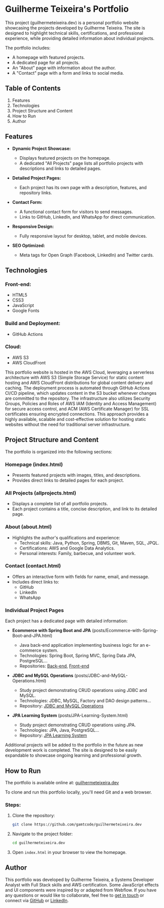 # Guilherme Teixeira's Portfolio

This project (guilhermeteixeira.dev) is a personal portfolio website showcasing the projects developed by Guilherme Teixeira. The site is designed to highlight technical skills, certifications, and professional experience, while providing detailed information about individual projects.

The portfolio includes:
- A homepage with featured projects.
- A dedicated page for all projects.
- An "About" page with information about the author.
- A "Contact" page with a form and links to social media.

## Table of Contents
1. Features
2. Technologies
3. Project Structure and Content
4. How to Run
5. Author

## Features

- **Dynamic Project Showcase:**
  - Displays featured projects on the homepage.
  - A dedicated "All Projects" page lists all portfolio projects with descriptions and links to detailed pages.

- **Detailed Project Pages:**
  - Each project has its own page with a description, features, and repository links.

- **Contact Form:**
  - A functional contact form for visitors to send messages.
  - Links to GitHub, LinkedIn, and WhatsApp for direct communication.

- **Responsive Design:**
  - Fully responsive layout for desktop, tablet, and mobile devices.

- **SEO Optimized:**
  - Meta tags for Open Graph (Facebook, LinkedIn) and Twitter cards.

## Technologies

### **Front-end:**
- HTML5
- CSS3
- JavaScript
- Google Fonts

### **Build and Deployment:**
- GitHub Actions

### **Cloud:**
- AWS S3
- AWS CloudFront

This portfolio website is hosted in the AWS Cloud, leveraging a serverless architecture with AWS S3 (Simple Storage Service) for static content hosting and AWS CloudFront distributions for global content delivery and caching. The deployment process is automated through GitHub Actions CI/CD pipeline, which updates content in the S3 bucket whenever changes are committed to the repository. The infrastructure also utilizes Security Groups, Policies and Roles of AWS IAM (Identity and Access Management) for secure access control, and ACM (AWS Certificate Manager) for SSL certificates ensuring encrypted connections. This approach provides a highly available, scalable and cost-effective solution for hosting static websites without the need for traditional server infrastructure.

## Project Structure and Content

The portfolio is organized into the following sections:

### **Homepage (index.html)**
- Presents featured projects with images, titles, and descriptions.
- Provides direct links to detailed pages for each project.

### **All Projects (allprojects.html)**
- Displays a complete list of all portfolio projects.
- Each project contains a title, concise description, and link to its detailed page.

### **About (about.html)**
- Highlights the author's qualifications and experience:
  - Technical skills: Java, Python, Spring, DBMS, Git, Maven, SQL, JPQL.
  - Certifications: AWS and Google Data Analytics.
  - Personal interests: Family, barbecue, and volunteer work.

### **Contact (contact.html)**
- Offers an interactive form with fields for name, email, and message.
- Includes direct links to:
  - GitHub
  - LinkedIn
  - WhatsApp

### **Individual Project Pages**
Each project has a dedicated page with detailed information:

- **Ecommerce with Spring Boot and JPA** (posts/Ecommerce-with-Spring-Boot-and-JPA.html)
  - Java back-end application implementing business logic for an e-commerce system.
  - Technologies: Spring Boot, Spring MVC, Spring Data JPA, PostgreSQL...
  - Repositories: [Back-end](https://github.com/gamtcode/ecommerce-spring-boot-jpa-backend), [Front-end](https://github.com/gamtcode/ecommerce-spring-boot-jpa-frontend)

- **JDBC and MySQL Operations** (posts/JDBC-and-MySQL-Operations.html)
  - Study project demonstrating CRUD operations using JDBC and MySQL.
  - Technologies: JDBC, MySQL, Factory and DAO design patterns...
  - Repository: [JDBC and MySQL Operations](https://github.com/gamtcode/jdbc-and-mysql-operations)

- **JPA Learning System** (posts/JPA-Learning-System.html)
  - Study project demonstrating CRUD operations using JPA.
  - Technologies: JPA, Java, PostgreSQL...
  - Repository: [JPA Learning System](https://github.com/gamtcode/jpa-learning-system)

Additional projects will be added to the portfolio in the future as new development work is completed. The site is designed to be easily expandable to showcase ongoing learning and professional growth.

## How to Run

The portfolio is available online at: [guilhermeteixeira.dev](https://guilhermeteixeira.dev)

To clone and run this portfolio locally, you'll need Git and a web browser.

### **Steps:**
1. Clone the repository:
   ```bash
   git clone https://github.com/gamtcode/guilhermeteixeira.dev
   ```

2. Navigate to the project folder:
   ```bash
   cd guilhermeteixeira.dev
   ```

3. Open `index.html` in your browser to view the homepage.

## Author

This portfolio was developed by Guilherme Teixeira, a Systems Developer Analyst with Full Stack skills and AWS certification. Some JavaScript effects and UI components were inspired by or adapted from Webflow. If you have any questions or would like to collaborate, feel free to [get in touch](https://www.guilhermeteixeira.dev/contact.html) or connect via [GitHub](https://github.com/gamtcode) or [LinkedIn](https://www.linkedin.com/in/dev-guilherme-teixeira/).